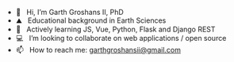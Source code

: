 - 👋  &nbsp;&nbsp;Hi, I’m Garth Groshans II, PhD
- ⛰️  &nbsp;&nbsp;Educational background in Earth Sciences
- 🌱  &nbsp;&nbsp;Actively learning JS, Vue, Python, Flask and Django REST
- 💻  &nbsp;&nbsp;I’m looking to collaborate on web applications / open source
- 📫  &nbsp;&nbsp;How to reach me: garthgroshansii@gmail.com


<!---
ggroshansii/ggroshansii is a ✨ special ✨ repository because its `README.md` (this file) appears on your GitHub profile.
You can click the Preview link to take a look at your changes.
--->
